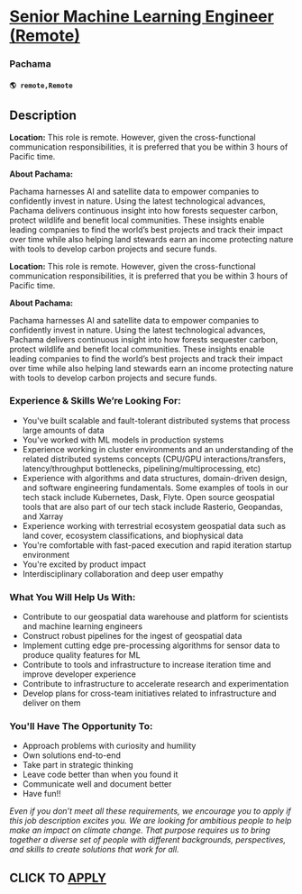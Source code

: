 # [Senior Machine Learning Engineer (Remote)](https://www.remotewlb.com/apply/senior-machine-learning-engineer-remote-126815)  
### Pachama  
#### `🌎 remote,Remote`  

## Description

 **Location:** This role is remote. However, given the cross-functional communication responsibilities, it is preferred that you be within 3 hours of Pacific time.

  

 **About Pachama:**

Pachama harnesses AI and satellite data to empower companies to confidently invest in nature. Using the latest technological advances, Pachama delivers continuous insight into how forests sequester carbon, protect wildlife and benefit local communities. These insights enable leading companies to find the world’s best projects and track their impact over time while also helping land stewards earn an income protecting nature with tools to develop carbon projects and secure funds.

  

 **Location:** This role is remote. However, given the cross-functional communication responsibilities, it is preferred that you be within 3 hours of Pacific time.

  

 **About Pachama:**

Pachama harnesses AI and satellite data to empower companies to confidently invest in nature. Using the latest technological advances, Pachama delivers continuous insight into how forests sequester carbon, protect wildlife and benefit local communities. These insights enable leading companies to find the world’s best projects and track their impact over time while also helping land stewards earn an income protecting nature with tools to develop carbon projects and secure funds.

  

### Experience & Skills We’re Looking For:

* You've built scalable and fault-tolerant distributed systems that process large amounts of data
* You've worked with ML models in production systems
* Experience working in cluster environments and an understanding of the related distributed systems concepts (CPU/GPU interactions/transfers, latency/throughput bottlenecks, pipelining/multiprocessing, etc)
* Experience with algorithms and data structures, domain-driven design, and software engineering fundamentals. Some examples of tools in our tech stack include Kubernetes, Dask, Flyte. Open source geospatial tools that are also part of our tech stack include Rasterio, Geopandas, and Xarray
* Experience working with terrestrial ecosystem geospatial data such as land cover, ecosystem classifications, and biophysical data
* You're comfortable with fast-paced execution and rapid iteration startup environment
* You're excited by product impact
* Interdisciplinary collaboration and deep user empathy

  

### What You Will Help Us With:

* Contribute to our geospatial data warehouse and platform for scientists and machine learning engineers
* Construct robust pipelines for the ingest of geospatial data
* Implement cutting edge pre-processing algorithms for sensor data to produce quality features for ML
* Contribute to tools and infrastructure to increase iteration time and improve developer experience
* Contribute to infrastructure to accelerate research and experimentation
* Develop plans for cross-team initiatives related to infrastructure and deliver on them

  

### You'll Have The Opportunity To:

* Approach problems with curiosity and humility
* Own solutions end-to-end
* Take part in strategic thinking
* Leave code better than when you found it
* Communicate well and document better
* Have fun!!

  

 _Even if you don’t meet all these requirements, we encourage you to apply if this job description excites you. We are looking for ambitious people to help make an impact on climate change. That purpose requires us to bring together a diverse set of people with different backgrounds, perspectives, and skills to create solutions that work for all._

  
## CLICK TO [APPLY](https://www.remotewlb.com/apply/senior-machine-learning-engineer-remote-126815)

